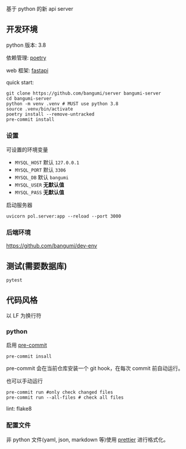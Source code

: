 基于 python 的新 api server

## 开发环境

python 版本: 3.8

依赖管理: [poetry](https://github.com/python-poetry/poetry)

web 框架: [fastapi](https://github.com/tiangolo/fastapi)

quick start:

```shell
git clone https://github.com/bangumi/server bangumi-server
cd bangumi-server
python -m venv .venv # MUST use python 3.8
source .venv/bin/activate
poetry install --remove-untracked
pre-commit install
```

### 设置

可设置的环境变量

- `MYSQL_HOST` 默认 `127.0.0.1`
- `MYSQL_PORT` 默认 `3306`
- `MYSQL_DB` 默认 `bangumi`
- `MYSQL_USER` **无默认值**
- `MYSQL_PASS` **无默认值**

启动服务器

```shell
uvicorn pol.server:app --reload --port 3000
```

### 后端环境

https://github.com/bangumi/dev-env

## 测试(需要数据库)

```shell
pytest
```

## 代码风格

以 LF 为换行符

### python

启用 [pre-commit](https://github.com/pre-commit/pre-commit)

```shell
pre-commit insall
```

pre-commit 会在当前仓库安装一个 git hook，在每次 commit 前自动运行。

也可以手动运行

```shell
pre-commit run #only check changed files
pre-commit run --all-files # check all files
```

lint: flake8

### 配置文件

非 python 文件(yaml, json, markdown 等)使用 [prettier](https://prettier.io/) 进行格式化。
